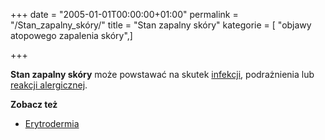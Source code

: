 +++
date = "2005-01-01T00:00:00+01:00"
permalink = "/Stan_zapalny_skóry/"
title = "Stan zapalny skóry"
kategorie = [ "objawy atopowego zapalenia skóry",]

+++

**Stan zapalny skóry** może powstawać na skutek [infekcji](/atopedia/infekcja_skóry "wikilink"), podrażnienia lub [reakcji alergicznej](/atopedia/reakcja_alergiczna "wikilink").

**Zobacz też**

-   [Erytrodermia](/atopedia/Erytrodermia "wikilink")
